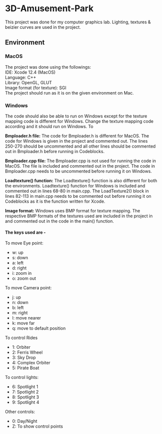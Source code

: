 # 3D-Amusement-Park
This project was done for my computer graphics lab. Lighting, textures &amp; beizier curves are used in the project.

## Environment

### MacOS
The project was done using the followings: <br>
IDE: Xcode 12.4 (MacOS) <br>
Language: C++  <br>
Library: OpenGL, GLUT <br>
Image format (for texture): SGI <br>
The project should run as it is on the given environment on Mac.

### Windows
The code should also be able to run on Windows except for the texture mapping code is different for Windows. Change the texture mapping code according and it should run on Windows. To

**Bmploader.h file:** The code for Bmploader.h is different for MacOS. The code for Windows is given in the project and commented out. The lines 250-270 should be uncommented and all other lines should be commented out in Bmploader.h before running in Codeblocks.

**Bmploader.cpp file:** The Bmploader.cpp is not used for running the code in MacOS. The file is included and commented out in the project. The code in Bmploader.cpp needs to be uncommented before running it on Windows.

**Loadtexture() function:** The Loadtexture() function is also different for both the environments. Loadtexture() function for Windows is included and commented out in lines 68-80 in main.cpp. The LoadTexture2() block in lines 82-113 in main.cpp needs to be commented out before running it on Codeblocks as it is the function written for Xcode.

**Image format:** Windows uses BMP format for texture mapping. The respective BMP formats of the textures used are included in the project in and commented out in the code in the main() function.

#### The keys used are -  

To move Eye point:
* w: up
* s: down
* a: left
* d: right
* i: zoom in
* o: zoom out
   
To move Camera point:
* j: up
* n: down
* b: left
* m: right
* l: move nearer
* k: move far
* q: move to default position

To control Rides
* 1: Orbiter
* 2: Ferris Wheel
* 3: Sky Drop
* 4: Complex Orbiter
* 5: Pirate Boat

To control lights:
* 6: Spotlight 1
* 7: Spotlight 2
* 8: Spotlight 3
* 9: Spotlight 4

Other controls:
* 0: Day/Night
* Z: To show control points
    
